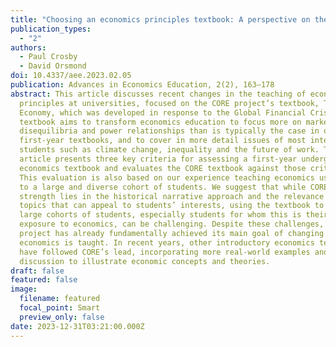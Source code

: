 ```yaml
---
title: "Choosing an economics principles textbook: A perspective on the CORE project"
publication_types:
  - "2"
authors:
  - Paul Crosby
  - David Orsmond
doi: 10.4337/aee.2023.02.05
publication: Advances in Economics Education, 2(2), 163–178
abstract: This article discusses recent changes in the teaching of economics
  principles at universities, focused on the CORE project’s textbook, The
  Economy, which was developed in response to the Global Financial Crisis. The
  textbook aims to transform economics education to focus more on market
  disequilibria and power relationships than is typically the case in other
  first-year textbooks, and to cover in more detail issues of most interest to
  students such as climate change, inequality and the future of work. The
  article presents three key criteria for assessing a first-year undergraduate
  economics textbook and evaluates the CORE textbook against those criteria.
  This evaluation is also based on our experience teaching economics using CORE
  to a large and diverse cohort of students. We suggest that while CORE’s
  strength lies in the historical narrative approach and the relevance of its
  topics that can appeal to students’ interests, using the textbook to teach to
  large cohorts of students, especially students for whom this is their only
  exposure to economics, can be challenging. Despite these challenges, the CORE
  project has already fundamentally achieved its main goal of changing the way
  economics is taught. In recent years, other introductory economics textbooks
  have followed CORE’s lead, incorporating more real-world examples and
  discussion to illustrate economic concepts and theories.
draft: false
featured: false
image:
  filename: featured
  focal_point: Smart
  preview_only: false
date: 2023-12-31T03:21:00.000Z
---
```


